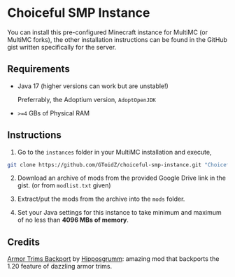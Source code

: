 # Choiceful SMP Instance

You can install this pre-configured Minecraft instance for MultiMC (or MultiMC forks), the other installation instructions can be found in the GitHub gist written specifically for the server.

## Requirements

* Java 17 (higher versions can work but are unstable!)
  
  Preferrably, the Adoptium version, `AdoptOpenJDK`

* `>=4` GBs of Physical RAM

## Instructions

1. Go to the `instances` folder in your MultiMC installation and execute,

  ```sh
  git clone https://github.com/GToidZ/choiceful-smp-instance.git "Choiceful SMP"
  ```

2. Download an archive of mods from the provided Google Drive link in the gist. (or from `modlist.txt` given)

3. Extract/put the mods from the archive into the `mods` folder.

4. Set your Java settings for this instance to take minimum and maximum of no less than **4096 MBs of memory**.

## Credits

[Armor Trims Backport](https://github.com/Hipposgrumm/armor-trims) by [Hipposgrumm](https://github.com/Hipposgrumm): amazing mod that backports the 1.20 feature of dazzling armor trims.